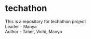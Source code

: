 # techathon
This is a repository for techathon project <br>
Leader - Manya <br> 
Author - Taher, Vidhi, Manya <br>
